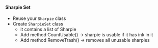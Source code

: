 #### Sharpie Set
- Reuse your `Sharpie` class
- Create `SharpieSet` class
  - it contains a list of Sharpie
  - Add method CountUsable() -> sharpie is usable if it has ink in it
  - Add method RemoveTrash() -> removes all unusable sharpies
